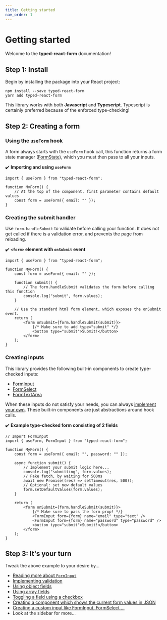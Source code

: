 ```yaml
---
title: Getting started
nav_order: 1
---
```


# Getting started

Welcome to the **typed-react-form** documentation!

## Step 1: Install

Begin by installing the package into your React project:

```
npm install --save typed-react-form
yarn add typed-react-form
```

This library works with both **Javascript** and **Typescript**. Typescript is certainly preferred because of the enforced type-checking!

## Step 2: Creating a form

### Using the `useForm` hook

A form always starts with the `useForm` hook call, this function returns a form state manager ([FormState](/typed-react-form/reference/FormState)), which you must then pass to all your inputs.

✔️ **Importing and using `useForm`**

```tsx
import { useForm } from "typed-react-form";

function MyForm() {
    // At the top of the component, first parameter contains default values
    const form = useForm({ email: "" });
}
```

### Creating the submit handler

Use `form.handleSubmit` to validate before calling your function. It does not get called if there is a validation error, and prevents the page from reloading.

✔️ **`<form>` element with `onSubmit` event**

```tsx
import { useForm } from "typed-react-form";

function MyForm() {
    const form = useForm({ email: "" });

    function submit() {
        // The form.handleSubmit validates the form before calling this function
        console.log("submit", form.values);
    }

    // Use the standard html form element, which exposes the onSubmit event.
    return (
        <form onSubmit={form.handleSubmit(submit)}>
            {/* Make sure to add type="submit" */}
            <button type="submit">Submit!</button>
        </form>
    );
}
```

### Creating inputs

This library provides the following built-in components to create type-checked inputs:

-   [FormInput](/typed-react-form/reference/FormInput)
-   [FormSelect](/typed-react-form/reference/FormSelect)
-   [FormTextArea](/typed-react-form/reference/FormTextArea)

When these inputs do not satisfy your needs, you can always [implement your own](/typed-react-form/examples/Custom-input#example-custom-input). These built-in components are just abstractions around hook calls.

✔️ **Example type-checked form consisting of 2 fields**

```tsx
// Import FormInput
import { useForm, FormInput } from "typed-react-form";

function MyForm() {
    const form = useForm({ email: "", password: "" });

    async function submit() {
        // Implement your submit logic here...
        console.log("submitting", form.values);
        // Fake fetch, by waiting for 500ms
        await new Promise((res) => setTimeout(res, 500));
        // Optional: set new default values
        form.setDefaultValues(form.values);
    }

    return (
        <form onSubmit={form.handleSubmit(submit)}>
            {/* Make sure to pass the form prop! */}
            <FormInput form={form} name="email" type="text" />
            <FormInput form={form} name="password" type="password" />
            <button type="submit">Submit!</button>
        </form>
    );
}
```

## Step 3: It's your turn

Tweak the above example to your desire by...

-   [Reading more about `FormInput`](/typed-react-form/reference/FormInput)
-   [Implementing validation](/typed-react-form/validation)
-   [Using object fields](/typed-react-form/advanced/Object-fields)
-   [Using array fields](/typed-react-form/advanced/Array-fields)
-   [Toggling a field using a checkbox](/typed-react-form/advanced/Toggling-a-field)
-   [Creating a component which shows the current form values in JSON](/typed-react-form/examples/Live-json-component)
-   [Creating a custom input like FormInput, FormSelect ...](/typed-react-form/examples/Custom-input)
-   Look at the sidebar for more...
